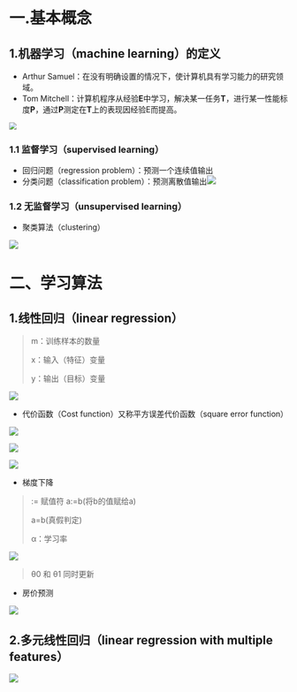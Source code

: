 # 一.基本概念

## 1.机器学习（machine learning）的定义

+ Arthur Samuel：在没有明确设置的情况下，使计算机具有学习能力的研究领域。
+ Tom Mitchell：计算机程序从经验**E**中学习，解决某一任务**T**，进行某一性能标度**P**，通过**P**测定在**T**上的表现因经验E而提高。

<img src="https://gitee.com/yao_zhimin/myimg/raw/master/20210302104402.png" style="zoom: 80%;" />

### 1.1 监督学习（supervised learning）

+ 回归问题（regression problem）：预测一个连续值输出
+ 分类问题（classification problem）：预测离散值输出![](https://gitee.com/yao_zhimin/myimg/raw/master/20210302112434.png)

### 1.2 无监督学习（unsupervised learning）

+ 聚类算法（clustering）

![](https://gitee.com/yao_zhimin/myimg/raw/master/20210302114549.png)

# 二、学习算法

## 1.线性回归（linear regression）

> m：训练样本的数量
>
> x：输入（特征）变量
>
> y：输出（目标）变量

![](https://gitee.com/yao_zhimin/myimg/raw/master/20210302121622.png)

+ 代价函数（Cost function）又称平方误差代价函数（square error function）

![](https://gitee.com/yao_zhimin/myimg/raw/master/20210302122825.png)

![](https://gitee.com/yao_zhimin/myimg/raw/master/20210302124413.png)

![](https://gitee.com/yao_zhimin/myimg/raw/master/20210302130828.png)

+ 梯度下降

> := 赋值符 a:=b(将b的值赋给a)
>
> a=b(真假判定)
>
> α：学习率

![](https://gitee.com/yao_zhimin/myimg/raw/master/20210302132456.png)

> θ0 和 θ1 同时更新

+ 房价预测

![](https://gitee.com/yao_zhimin/myimg/raw/master/20210302135314.png)

## 2.多元线性回归（linear regression with multiple features）

![](https://gitee.com/yao_zhimin/myimg/raw/master/20210302160444.png)

